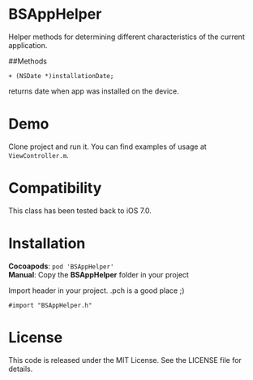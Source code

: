 # BSAppHelper
Helper methods for determining different characteristics of the current application.


##Methods

```objc
+ (NSDate *)installationDate;
```
returns date when app was installed on the device.


Demo
====

Clone project and run it. You can find examples of usage at `ViewController.m`.


Compatibility
=============

This class has been tested back to iOS 7.0.


Installation
============

__Cocoapods__: `pod 'BSAppHelper'`<br />
__Manual__: Copy the __BSAppHelper__ folder in your project<br />

Import header in your project. .pch is a good place ;)

    #import "BSAppHelper.h"

License
=======

This code is released under the MIT License. See the LICENSE file for
details.
